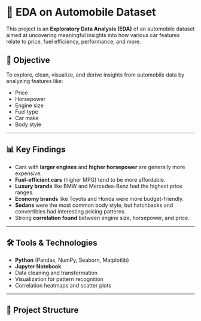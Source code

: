 # 🚗 EDA on Automobile Dataset

This project is an **Exploratory Data Analysis (EDA)** of an automobile dataset aimed at uncovering meaningful insights into how various car features relate to price, fuel efficiency, performance, and more.

## 📌 Objective

To explore, clean, visualize, and derive insights from automobile data by analyzing features like:
- Price
- Horsepower
- Engine size
- Fuel type
- Car make
- Body style

---

## 📊 Key Findings

- Cars with **larger engines** and **higher horsepower** are generally more expensive.
- **Fuel-efficient cars** (higher MPG) tend to be more affordable.
- **Luxury brands** like BMW and Mercedes-Benz had the highest price ranges.
- **Economy brands** like Toyota and Honda were more budget-friendly.
- **Sedans** were the most common body style, but hatchbacks and convertibles had interesting pricing patterns.
- Strong **correlation found** between engine size, horsepower, and price.

---

## 🛠️ Tools & Technologies

- **Python** (Pandas, NumPy, Seaborn, Matplotlib)
- **Jupyter Notebook**
- Data cleaning and transformation
- Visualization for pattern recognition
- Correlation heatmaps and scatter plots

---

## 📁 Project Structure

